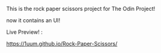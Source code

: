 This is the rock paper scissors project for The Odin Project!

now it contains an UI!

Live Preview! : 

https://1uum.github.io/Rock-Paper-Scissors/
